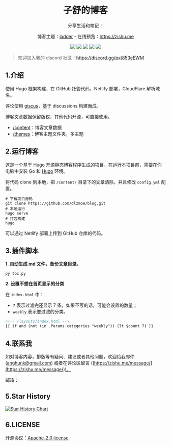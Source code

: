 <h1 align="center"> 子舒的博客 </h1>
<p align="center">分享生活和笔记！</p>
<p align="center">博客主题：<a href="./themes/">ladder</a> - 在线预览：<a href="https://zishu.me" target="_blank">https://zishu.me</a> </p>

<p align="center">
<img src="https://img.shields.io/github/last-commit/dlzmoe/blog">
<img src="https://img.shields.io/github/commit-activity/t/dlzmoe/blog">
<img src="https://img.shields.io/github/forks/dlzmoe/blog?style=flat">
<img src="https://img.shields.io/github/stars/dlzmoe/blog?style=flat">
<img src="https://img.shields.io/github/license/dlzmoe/blog">
</p>

> 欢迎加入我的 discord 社区！https://discord.gg/pxt853eEWM


## 1.介绍

使用 Hugo 框架构建，在 GitHub 托管代码，Netlify 部署，CloudFlare 解析域名。

评论使用 [giscus](https://giscus.app/)，基于 discussions 构建而成。

博客文章数据保留版权，其他代码开源，可直接使用。

* [/content](./content/)：博客文章数据
* [/themes](./themes/)：博客主题文件夹，多主题

<!-- ![1712026089528](https://imgurl.zishu.me/2024/04/1712026089528.webp) -->


## 2.运行博客

这是一个基于 Hugo 开源静态博客程序生成的项目，在运行本项目前，需要在你电脑中安装 Go 和 [Hugo](https://gohugo.io/documentation/) 环境。

将代码 clone 到本地，把 `/content/` 目录下的文章清除，并且修改 `config.yml` 配置。

```shell
# 下载项目源码
git clone https://github.com/dlzmoe/blog.git
# 本地运行
hugo serve
# 打包构建
hugo
```

可以通过 Netlify 部署上传到 GitHub 仓库的代码。


## 3.插件脚本

**1. 自动生成 md 文件，备份文章目录。**

```shell
py toc.py
```

**2. 设置不想在首页显示的分类**

在 `index.html` 中：
- `7` 表示过滤完还显示 7 条，如果不写的话，可能会设置的数量；
- `weekly` 表示要过滤的分类。

```html
<!-- /layouts/index.html -->
{{ if and (not (in .Params.categories "weekly")) (lt $count 7) }}
```


## 4.联系我

如对博客内容，排版等有疑问、建议或者其他问题，欢迎给我邮件 (anghunk@gmail.com) 或者在评论区留言 ([https://zishu.me/message/](https://zishu.me/message/))。

邮箱：


## 5.Star History

[![Star History Chart](https://api.star-history.com/svg?repos=dlzmoe/blog&type=Date)](https://star-history.com/#dlzmoe/blog&Date)


## 6.LICENSE

开源协议：[Apache-2.0 license](./LICENSE)
